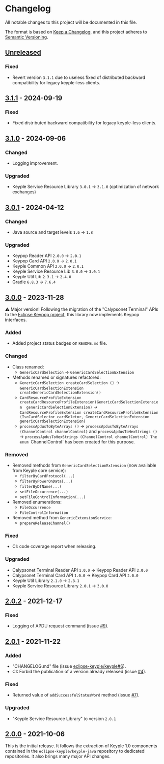 # Changelog
All notable changes to this project will be documented in this file.

The format is based on [Keep a Changelog](https://keepachangelog.com/en/1.0.0/),
and this project adheres to [Semantic Versioning](https://semver.org/spec/v2.0.0.html).

## [Unreleased]
### Fixed
- Revert version `3.1.1` due to useless fixed of distributed backward compatibility for legacy keyple-less clients.

## [3.1.1] - 2024-09-19
### Fixed
- Fixed distributed backward compatibility for legacy keyple-less clients.

## [3.1.0] - 2024-09-06
### Changed
- Logging improvement.
### Upgraded
- Keyple Service Resource Library `3.0.1` -> `3.1.0` (optimization of network exchanges)

## [3.0.1] - 2024-04-12
### Changed
- Java source and target levels `1.6` -> `1.8`
### Upgraded
- Keypop Reader API `2.0.0` -> `2.0.1`
- Keypop Card API `2.0.0` -> `2.0.1`
- Keyple Common API `2.0.0` -> `2.0.1`
- Keyple Service Resource Lib `3.0.0` -> `3.0.1`
- Keyple Util Lib `2.3.1` -> `2.4.0`
- Gradle `6.8.3` -> `7.6.4`

## [3.0.0] - 2023-11-28
:warning: Major version! Following the migration of the "Calypsonet Terminal" APIs to the
[Eclipse Keypop project](https://keypop.org), this library now implements Keypop interfaces.
### Added
- Added project status badges on `README.md` file.
### Changed
- Class renamed:
  - `GenericCardSelection` -> `GenericCardSelectionExtension`
- Methods renamed or signatures refactored:
  - `GenericCardSelection createCardSelection ()` -> `GenericCardSelectionExtension createGenericCardSelectionExtension()`
  - `CardResourceProfileExtension createCardResourceProfileExtension(GenericCardSelectionExtension 
  genericCardSelectionExtension)`  -> `CardResourceProfileExtension createCardResourceProfileExtension
  (IsoCardSelector cardSeletor, GenericCardSelectionExtension genericCardSelectionExtension)`
  - `processApdusToByteArrays ()` -> `processApdusToByteArrays (ChannelControl channelControl)`
    and `processApdusToHexStrings ()` -> `processApdusToHexStrings (ChannelControl channelControl)
    The enum `ChannelControl` has been created for this purpose.
### Removed
- Removed methods from `GenericCardSelectionExtension` (now available from Keyple core service):
  - `filterByCardProtocol(...)`
  - `filterByPowerOnData(...)`
  - `filterByDfName(...)`
  - `setFileOccurrence(...)`
  - `setFileControlInformation(...)`
- Removed enumerations:
  - `FileOccurrence`
  - `FileControlInformation`
- Removed method from `GenericExtensionService`:
  - `prepareReleaseChannel()`
### Fixed
- CI: code coverage report when releasing.
### Upgraded
- Calypsonet Terminal Reader API `1.0.0` -> Keypop Reader API `2.0.0`
- Calypsonet Terminal Card API `1.0.0` -> Keypop Card API `2.0.0`
- Keyple Util Library `2.1.0` -> `2.3.1`
- Keyple Service Resource Library `2.0.1` -> `3.0.0`

## [2.0.2] - 2021-12-17
### Fixed
- Logging of APDU request command (issue [#9]).

## [2.0.1] - 2021-11-22
### Added
- "CHANGELOG.md" file (issue [eclipse-keyple/keyple#6]).
- CI: Forbid the publication of a version already released (issue [#4]).
### Fixed
- Returned value of `addSuccessfulStatusWord` method (issue [#7]).
### Upgraded
- "Keyple Service Resource Library" to version `2.0.1`

## [2.0.0] - 2021-10-06
This is the initial release.
It follows the extraction of Keyple 1.0 components contained in the `eclipse-keyple/keyple-java` repository to dedicated repositories.
It also brings many major API changes.

[unreleased]: https://github.com/eclipse-keyple/keyple-card-generic-java-lib/compare/3.1.1...HEAD
[3.1.1]: https://github.com/eclipse-keyple/keyple-card-generic-java-lib/compare/3.1.0...3.1.1
[3.1.0]: https://github.com/eclipse-keyple/keyple-card-generic-java-lib/compare/3.0.1...3.1.0
[3.0.1]: https://github.com/eclipse-keyple/keyple-card-generic-java-lib/compare/3.0.0...3.0.1
[3.0.0]: https://github.com/eclipse-keyple/keyple-card-generic-java-lib/compare/2.0.2...3.0.0
[2.0.2]: https://github.com/eclipse-keyple/keyple-card-generic-java-lib/compare/2.0.1...2.0.2
[2.0.1]: https://github.com/eclipse-keyple/keyple-card-generic-java-lib/compare/2.0.0...2.0.1
[2.0.0]: https://github.com/eclipse-keyple/keyple-card-generic-java-lib/releases/tag/2.0.0

[#9]: https://github.com/eclipse-keyple/keyple-card-generic-java-lib/issues/9
[#7]: https://github.com/eclipse-keyple/keyple-card-generic-java-lib/issues/7
[#4]: https://github.com/eclipse-keyple/keyple-card-generic-java-lib/issues/4

[eclipse-keyple/keyple#6]: https://github.com/eclipse-keyple/keyple/issues/6